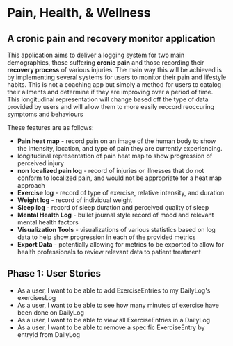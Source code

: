# Pain, Health, & Wellness

## A cronic pain and recovery monitor application

This application aims to deliver a logging system for two main demographics, those 
suffering **cronic pain** and those recording their **recovery process** of various
injuries. The main way this will be achieved is by implementing several systems for
users to monitor their pain and lifestyle habits. This is not a coaching app but simply
a method for users to catalog their ailments and determine if they are improving over
a period of time. This longitudinal representation will change based off the type of data
provided by users and will allow them to more easily reccord reoccuring symptoms and behaviours  

These features are as follows:
- **Pain heat map** - record pain on an image of the human body to show the intensity, 
location, and type of pain they are currently experiencing.
- longitudinal representation of pain heat map to show progression of perceived injury
- **non localized pain log** - record of injuries or illnesses that do not conform to
localized pain, and would not be appropriate for a heat map approach
- **Exercise log** - record of type of exercise, relative intensity, and duration
- **Weight log** - record of individual weight
- **Sleep log** - record of sleep duration and perceived quality of sleep
- **Mental Health Log** - bullet journal style record of mood and relevant mental health 
factors
- **Visualization Tools** - visualizations of various statistics based on log data to help 
show progression in each of the provided metrics
- **Export Data** - potentially allowing for metrics to be exported to allow for health 
professionals to review relevant data to patient treatment

## Phase 1: User Stories

- As a user, I want to be able to add ExerciseEntries to my DailyLog's exercisesLog
- As a user, I want to be able to see how many minutes of exercise have been done on DailyLog
- As a user, I want to be able to view all ExerciseEntries in a DailyLog
- As a user, I want to be able to remove a specific ExerciseEntry by entryId from DailyLog
